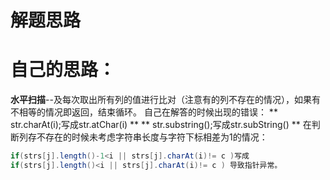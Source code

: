 # 解题思路

# 自己的思路：
**水平扫描**--及每次取出所有列的值进行比对（注意有的列不存在的情况），如果有不相等的情况即返回，结束循环。
自己在解答的时候出现的错误：
** str.charAt(i);写成str.atChar(i) **
** str.substring();写成str.subString() **
在判断列存不存在的时候未考虑字符串长度与字符下标相差为1的情况：
```java
if(strs[j].length()-1<i || strs[j].charAt(i)!= c )写成
if(strs[j].length()<i || strs[j].charAt(i)!= c ) 导致指针异常。
